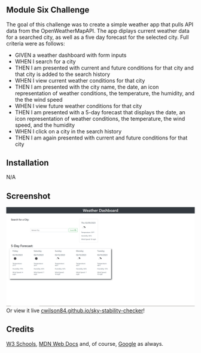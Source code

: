 # <Sky Stability Checker>

## Module Six Challenge

The goal of this challenge was to create a simple weather app that pulls API data from the OpenWeatherMapAPI. The app diplays current weather data for a searched city, as well as a five day forecast for the selected city. Full criteria were as follows:

- GIVEN a weather dashboard with form inputs
- WHEN I search for a city
- THEN I am presented with current and future conditions for that city and that city is added to the search history
- WHEN I view current weather conditions for that city
- THEN I am presented with the city name, the date, an icon representation of weather conditions, the temperature, the humidity, and the the wind speed
- WHEN I view future weather conditions for that city
- THEN I am presented with a 5-day forecast that displays the date, an icon representation of weather conditions, the temperature, the wind speed, and the humidity
- WHEN I click on a city in the search history
- THEN I am again presented with current and future conditions for that city  

## Installation

N/A

## Screenshot

![Screenshot of deployed site](/sky-stability-checker-screenshot.png?raw=true "Site Screenshot")
Or view it live [cwilson84.github.io/sky-stability-checker](https://cwilson84.github.io/sky-stability-checker/)!

## Credits

[W3 Schools](https://www.w3schools.com), [MDN Web Docs](https://developer.mozilla.org) and, of course, [Google](https://www.google.com) as always. 

